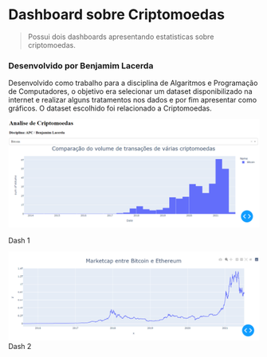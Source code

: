 # Dashboard sobre Criptomoedas
>Possui dois dashboards apresentando estatisticas sobre criptomoedas.

### Desenvolvido por Benjamim Lacerda

Desenvolvido como trabalho para a disciplina de Algaritmos e Programação de Computadores, o objetivo era selecionar um dataset disponibilizado na internet e realizar alguns tratamentos nos dados e por fim apresentar como gráficos. O dataset escolhido foi relacionado a Criptomoedas.


![](dash1.png)

Dash 1 

![](dash2.png)
Dash 2

